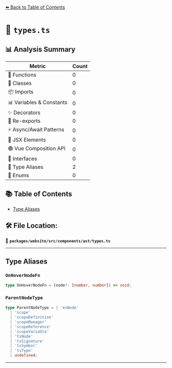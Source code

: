 [⬅️ Back to Table of Contents](../../../../../index.md)

# 📄 `types.ts`

## 📊 Analysis Summary

| Metric | Count |
|--------|-------|
| 🔧 Functions | 0 |
| 🧱 Classes | 0 |
| 📦 Imports | 0 |
| 📊 Variables & Constants | 0 |
| ✨ Decorators | 0 |
| 🔄 Re-exports | 0 |
| ⚡ Async/Await Patterns | 0 |
| 💠 JSX Elements | 0 |
| 🟢 Vue Composition API | 0 |
| 📐 Interfaces | 0 |
| 📑 Type Aliases | 2 |
| 🎯 Enums | 0 |

## 📚 Table of Contents

- [Type Aliases](#type-aliases)

## 🛠️ File Location:
📂 **`packages/website/src/components/ast/types.ts`**


---

## Type Aliases

### `OnHoverNodeFn`

```ts
type OnHoverNodeFn = (node?: [number, number]) => void;
```

### `ParentNodeType`

```ts
type ParentNodeType = | 'esNode'
  | 'scope'
  | 'scopeDefinition'
  | 'scopeManager'
  | 'scopeReference'
  | 'scopeVariable'
  | 'tsNode'
  | 'tsSignature'
  | 'tsSymbol'
  | 'tsType'
  | undefined;
```


---